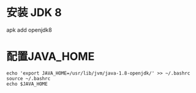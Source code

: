 # 安装 JDK 8

apk add openjdk8

# 配置JAVA_HOME
```
echo 'export JAVA_HOME=/usr/lib/jvm/java-1.8-openjdk/' >> ~/.bashrc
source ~/.bashrc
echo $JAVA_HOME
```
